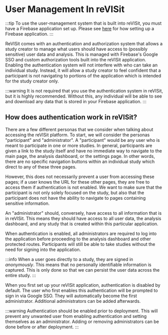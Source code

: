 # User Management In reVISit

:::tip
To use the user-management system that is built into reVISit, you must have a Firebase application set up. Please see [here](../tutorials/firebase-setup) for how setting up a Firebase application.
:::

ReVISit comes with an authentication and authorization system that allows a study creator to manage what users should have access to (possibly sensitive) user data and analysis. This is managed with Firebase's Google SSO and custom authorization tools built into the reVISit application. Enabling the authentication system will not interfere with who can take an individual study. Instead, it will allow a study creator to feel confident that a participant is not navigating to portions of the application which is intended for the study creator only.

:::warning
It is not required that you use the authentication system in reVISit, but it is highly recommended. Without this, any individual will be able to see and download any data that is stored in your Firebase application.
:::

## How does authentication work in reVISit?

There are a few different personas that we consider when talking about accessing the reVISit platform. To start, we will consider the personas "participant" and "administrator". A "participant" would be any user who is meant to participate in one or more studies. In general, participants are given a link to the study itself and have no immediate way to navigate to the main page, the analysis dashboard, or the settings page. In other words, there are no specific navigation buttons within an individual study which direct to any of these three pages. 

However, this does not necessarily prevent a user from accessing these pages; if a user knows the URL for these other pages, they are free to access them if authentication is not enabled. We want to make sure that the participant is not only solely focused on the study, but also that the participant does not have the ability to navigate to pages containing sensitive information. 

An "administrator" should, conversely, have access to all information that is in reVISit. This means they should have access to all user data, the analysis dashboard, and any study that is created within this particular application.

When authentication is enabled, all administrators are required to log into the application before proceeding to the analysis dashboard and other protected routes. Participants will still be able to take studies without the need for signing into the application.

:::info
When a user goes directly to a study, they are signed in <i>anonymously</i>. This means that no personally identifiable information is captured. This is only done so that we can persist the user data across the entire study.
:::

When you first set up your reVISit application, authentication is disabled by default. The user who first enables this authentication will be prompted to sign in via Google SSO. They will automatically become the first administrator. Additional administrators can be added afterwards.

:::warning
Authentication should be enabled prior to deployment. This will prevent any unwanted user from enabling authentication and setting themselves as an administrator. Adding or removing administrators can be done before or after deployment.
:::

